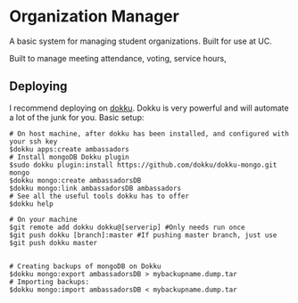 Organization Manager
=================
A basic system for managing student organizations. Built for use at UC.

Built to manage meeting attendance, voting, service hours, 


## Deploying
I recommend deploying on [dokku](http://dokku.viewdocs.io/dokku/). Dokku is very powerful and will automate a lot of the junk for you.
Basic setup:
```
# On host machine, after dokku has been installed, and configured with your ssh key
$dokku apps:create ambassadors
# Install mongoDB Dokku plugin
$sudo dokku plugin:install https://github.com/dokku/dokku-mongo.git mongo
$dokku mongo:create ambassadorsDB
$dokku mongo:link ambassadorsDB ambassadors
# See all the useful tools dokku has to offer
$dokku help

# On your machine
$git remote add dokku dokku@[serverip] #Only needs run once
$git push dokku [branch]:master #If pushing master branch, just use $git push dokku master


# Creating backups of mongoDB on Dokku
$dokku mongo:export ambassadorsDB > mybackupname.dump.tar
# Importing backups:
$dokku mongo:import ambassadorsDB < mybackupname.dump.tar
```